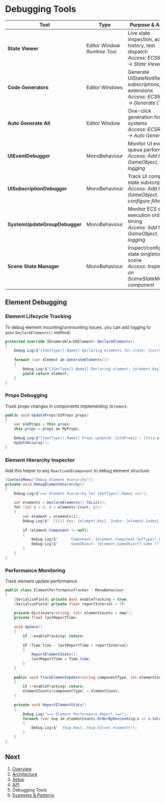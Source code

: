 # Debugging Tools

| Tool | Type | Purpose & Access |
| --- | --- | --- |
| **State Viewer** | Editor Window<br>_Runtime Tool_ | Live state inspection, action history, test dispatch<br>*Access: ECSReact → State Viewer* |
| **Code Generators** | Editor Windows | Generate UIStateNotifier, subscriptions, store extensions<br>*Access: ECSReact → Generate [Type]* |
| **Auto Generate All** | Editor Window | One-click generation for all systems<br>*Access: ECSReact → Auto Generate All* |
| **UIEventDebugger** | MonoBehaviour | Monitor UI event queue performance<br>*Access: Add to GameObject, enable logging* |
| **UISubscriptionDebugger** | MonoBehaviour | Track UI component state subscriptions<br>*Access: Add to GameObject, configure filters* |
| **SystemUpdateGroupDebugger** | MonoBehaviour | Monitor ECS system execution order & timing<br>*Access: Add to GameObject, enable logging* |
| **Scene State Manager** | MonoBehaviour | Inspect/configure state singletons per scene<br>*Access: Inspector on SceneStateManager component* |

## Element Debugging

### **Element Lifecycle Tracking**

To debug element mounting/unmounting issues, you can add logging to your `DeclareElements()` method:

```csharp
protected override IEnumerable<UIElement> DeclareElements()
{
    Debug.Log($"[{GetType().Name}] Declaring elements for state: {currentState}");
    
    foreach (var element in GenerateElements())
    {
        Debug.Log($"[{GetType().Name}] Declaring element: {element.Key}");
        yield return element;
    }
}
```

### **Props Debugging**

Track props changes in components implementing `IElement`:

```csharp
public void UpdateProps(UIProps props)
{
    var oldProps = this.props;
    this.props = props as MyProps;
    
    Debug.Log($"[{GetType().Name}] Props updated: {oldProps} → {this.props}");
    UpdateDisplay();
}
```

### **Element Hierarchy Inspector**

Add this helper to any `ReactiveUIComponent` to debug element structure:

```csharp
[ContextMenu("Debug Element Hierarchy")]
private void DebugElementHierarchy()
{
    Debug.Log($"=== Element Hierarchy for {GetType().Name} ===");
    
    var elements = DeclareElements().ToList();
    for (int i = 0; i < elements.Count; i++)
    {
        var element = elements[i];
        Debug.Log($"  [{i}] Key: {element.Key}, Index: {element.Index}, Props: {element.Props?.GetType().Name ?? "null"}");
        
        if (element.Component != null)
        {
            Debug.Log($"      Component: {element.Component.GetType().Name}");
            Debug.Log($"      GameObject: {element.GameObject?.name ?? "null"}");
        }
    }
}
```

### **Performance Monitoring**

Track element update performance:

```csharp
public class ElementPerformanceTracker : MonoBehaviour
{
    [SerializeField] private bool enableTracking = true;
    [SerializeField] private float reportInterval = 5f;
    
    private Dictionary<string, int> elementCounts = new();
    private float lastReportTime;
    
    void Update()
    {
        if (!enableTracking) return;
        
        if (Time.time - lastReportTime > reportInterval)
        {
            ReportElementStats();
            lastReportTime = Time.time;
        }
    }
    
    public void TrackElementUpdate(string componentType, int elementCount)
    {
        if (!enableTracking) return;
        elementCounts[componentType] = elementCount;
    }
    
    private void ReportElementStats()
    {
        Debug.Log("=== Element Performance Report ===");
        foreach (var kvp in elementCounts.OrderByDescending(x => x.Value))
        {
            Debug.Log($"  {kvp.Key}: {kvp.Value} elements");
        }
    }
}
```

## Next

1. [Overview](Overview.md)
2. [Architecture](Architecture.md)
3. [Setup](Setup.md)
4. [API](API.md)
5. Debugging Tools
6. [Examples & Patterns](Examples.md)